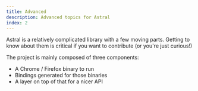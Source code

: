```yaml
---
title: Advanced
description: Advanced topics for Astral
index: 2
---
```


Astral is a relatively complicated library with a few moving parts. Getting to
know about them is critical if you want to contribute (or you're just curious!)

The project is mainly composed of three components:

- A Chrome / Firefox binary to run
- Bindings generated for those binaries
- A layer on top of that for a nicer API
